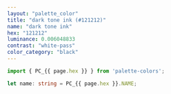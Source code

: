 ```yaml
---
layout: "palette_color"
title: "dark tone ink (#121212)"
name: "dark tone ink"
hex: "121212"
luminance: 0.006048833
contrast: "white-pass"
color_category: "black"
---
```


```typescript
import { PC_{{ page.hex }} } from 'palette-colors';

let name: string = PC_{{ page.hex }}.NAME;
```
